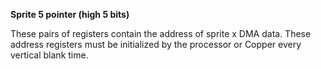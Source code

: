 **Sprite 5 pointer (high 5 bits)**

These pairs of registers contain the address of sprite x DMA data. These address registers must be initialized by the processor or Copper every vertical blank time.

